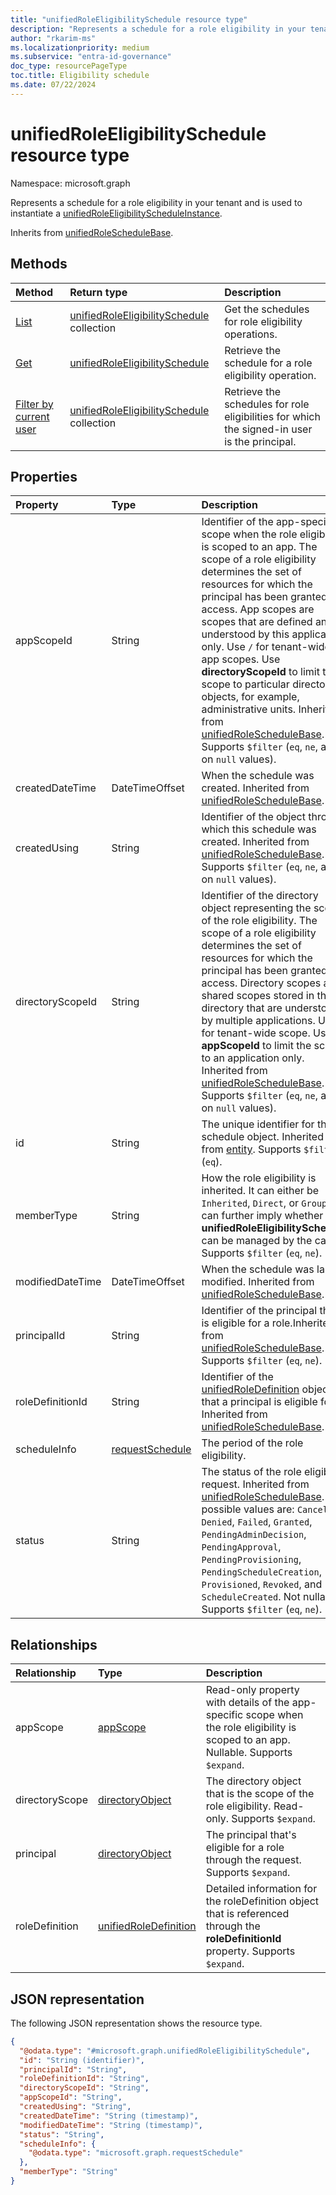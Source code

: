 ```yaml
---
title: "unifiedRoleEligibilitySchedule resource type"
description: "Represents a schedule for a role eligibility in your tenant."
author: "rkarim-ms"
ms.localizationpriority: medium
ms.subservice: "entra-id-governance"
doc_type: resourcePageType
toc.title: Eligibility schedule
ms.date: 07/22/2024
---
```


# unifiedRoleEligibilitySchedule resource type

Namespace: microsoft.graph

Represents a schedule for a role eligibility in your tenant and is used to instantiate a [unifiedRoleEligibilityScheduleInstance](unifiedroleeligibilityscheduleinstance.md).


Inherits from [unifiedRoleScheduleBase](../resources/unifiedroleschedulebase.md).

## Methods
|Method|Return type|Description|
|:---|:---|:---|
|[List](../api/rbacapplication-list-roleeligibilityschedules.md)|[unifiedRoleEligibilitySchedule](../resources/unifiedroleeligibilityschedule.md) collection|Get the schedules for role eligibility operations.|
|[Get](../api/unifiedroleeligibilityschedule-get.md)|[unifiedRoleEligibilitySchedule](../resources/unifiedroleeligibilityschedule.md)|Retrieve the schedule for a role eligibility operation.|
|[Filter by current user](../api/unifiedroleeligibilityschedule-filterbycurrentuser.md)|[unifiedRoleEligibilitySchedule](../resources/unifiedroleeligibilityschedule.md) collection|Retrieve the schedules for role eligibilities for which the signed-in user is the principal.|

## Properties
|Property|Type|Description|
|:---|:---|:---|
|appScopeId|String|Identifier of the app-specific scope when the role eligibility is scoped to an app. The scope of a role eligibility determines the set of resources for which the principal has been granted access. App scopes are scopes that are defined and understood by this application only. Use `/` for tenant-wide app scopes. Use **directoryScopeId** to limit the scope to particular directory objects, for example, administrative units. Inherited from [unifiedRoleScheduleBase](../resources/unifiedroleschedulebase.md). Supports `$filter` (`eq`, `ne`, and on `null` values).|
|createdDateTime|DateTimeOffset|When the schedule was created. Inherited from [unifiedRoleScheduleBase](../resources/unifiedroleschedulebase.md).|
|createdUsing|String|Identifier of the object through which this schedule was created. Inherited from [unifiedRoleScheduleBase](../resources/unifiedroleschedulebase.md). Supports `$filter` (`eq`, `ne`, and on `null` values).|
|directoryScopeId|String|Identifier of the directory object representing the scope of the role eligibility. The scope of a role eligibility determines the set of resources for which the principal has been granted access. Directory scopes are shared scopes stored in the directory that are understood by multiple applications. Use `/` for tenant-wide scope. Use **appScopeId** to limit the scope to an application only. Inherited from [unifiedRoleScheduleBase](../resources/unifiedroleschedulebase.md). Supports `$filter` (`eq`, `ne`, and on `null` values).|
|id|String|The unique identifier for the schedule object. Inherited from [entity](../resources/entity.md). Supports `$filter` (`eq`).|
|memberType|String|How the role eligibility is inherited. It can either be `Inherited`, `Direct`, or `Group`. It can further imply whether the **unifiedRoleEligibilitySchedule** can be managed by the caller. Supports `$filter` (`eq`, `ne`).|
|modifiedDateTime|DateTimeOffset|When the schedule was last modified. Inherited from [unifiedRoleScheduleBase](../resources/unifiedroleschedulebase.md).|
|principalId|String|Identifier of the principal that is eligible for a role.Inherited from [unifiedRoleScheduleBase](../resources/unifiedroleschedulebase.md). Supports `$filter` (`eq`, `ne`).|
|roleDefinitionId|String|Identifier of the [unifiedRoleDefinition](unifiedroledefinition.md) object that a principal is eligible for. Inherited from [unifiedRoleScheduleBase](../resources/unifiedroleschedulebase.md).|
|scheduleInfo|[requestSchedule](../resources/requestschedule.md)|The period of the role eligibility.|
|status|String|The status of the role eligibility request. Inherited from [unifiedRoleScheduleBase](../resources/unifiedroleschedulebase.md). The possible values are: `Canceled`, `Denied`, `Failed`, `Granted`, `PendingAdminDecision`, `PendingApproval`, `PendingProvisioning`, `PendingScheduleCreation`, `Provisioned`, `Revoked`, and `ScheduleCreated`. Not nullable. Supports `$filter` (`eq`, `ne`).|

## Relationships
|Relationship|Type|Description|
|:---|:---|:---|
|appScope|[appScope](../resources/appscope.md)|Read-only property with details of the app-specific scope when the role eligibility is scoped to an app. Nullable. Supports `$expand`.|
|directoryScope|[directoryObject](../resources/directoryobject.md)|The directory object that is the scope of the role eligibility. Read-only. Supports `$expand`.|
|principal|[directoryObject](../resources/directoryobject.md)|The principal that's eligible for a role through the request. Supports `$expand`.|
|roleDefinition|[unifiedRoleDefinition](../resources/unifiedroledefinition.md)|Detailed information for the roleDefinition object that is referenced through the **roleDefinitionId** property. Supports `$expand`.|

## JSON representation
The following JSON representation shows the resource type.
<!-- {
  "blockType": "resource",
  "keyProperty": "id",
  "@odata.type": "microsoft.graph.unifiedRoleEligibilitySchedule",
  "baseType": "microsoft.graph.unifiedRoleScheduleBase",
  "openType": false
}
-->
``` json
{
  "@odata.type": "#microsoft.graph.unifiedRoleEligibilitySchedule",
  "id": "String (identifier)",
  "principalId": "String",
  "roleDefinitionId": "String",
  "directoryScopeId": "String",
  "appScopeId": "String",
  "createdUsing": "String",
  "createdDateTime": "String (timestamp)",
  "modifiedDateTime": "String (timestamp)",
  "status": "String",
  "scheduleInfo": {
    "@odata.type": "microsoft.graph.requestSchedule"
  },
  "memberType": "String"
}
```

